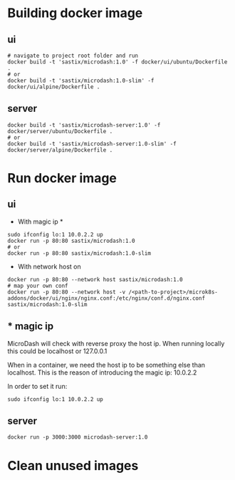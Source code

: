 # Building docker image

## ui
```
# navigate to project root folder and run
docker build -t 'sastix/microdash:1.0' -f docker/ui/ubuntu/Dockerfile .
# or
docker build -t 'sastix/microdash:1.0-slim' -f docker/ui/alpine/Dockerfile .
```

## server
```
docker build -t 'sastix/microdash-server:1.0' -f docker/server/ubuntu/Dockerfile .
# or
docker build -t 'sastix/microdash-server:1.0-slim' -f docker/server/alpine/Dockerfile .
```

# Run docker image

## ui
- With magic ip *
```
sudo ifconfig lo:1 10.0.2.2 up
docker run -p 80:80 sastix/microdash:1.0
# or
docker run -p 80:80 sastix/microdash:1.0-slim
```
- With network host on
```
docker run -p 80:80 --network host sastix/microdash:1.0
# map your own conf
docker run -p 80:80 --network host -v /<path-to-project>/microk8s-addons/docker/ui/nginx/nginx.conf:/etc/nginx/conf.d/nginx.conf sastix/microdash:1.0-slim
```

## * magic ip

MicroDash will check with reverse proxy the host ip. When running locally this could be localhost or 127.0.0.1

When in a container, we need the host ip to be something else than localhost. This is the reason of introducing the magic ip: 10.0.2.2

In order to set it run:
```
sudo ifconfig lo:1 10.0.2.2 up
```
## server
```
docker run -p 3000:3000 microdash-server:1.0
```

# Clean unused images
```
```